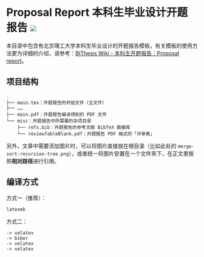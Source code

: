 # Proposal Report 本科生毕业设计开题报告 ![](https://raw.githubusercontent.com/BITNP/BIThesis/main/assets/bithesis_badge_solid.svg?sanitize=true)

本目录中包含有北京理工大学本科生毕业设计的开题报告模板，有关模板的使用方法更为详细的介绍，请参考：[BIThesis Wiki - 本科生开题报告：Proposal report](https://bithesis.bitnp.net/Guide/3-Templates/Proposal-Report)。

## 项目结构

```
.
├── main.tex：开题报告的开始文件（主文件）
├── ……
├── main.pdf：开题报告编译得到的 PDF 文件
└── misc：开题报告中所需要的杂项目录
    ├── refs.bib：开题报告的参考文献 BibTeX 数据库
    └── reviewTableBlank.pdf：开题报告 PDF 格式的「评审表」
```

另外，文章中需要添加图片时，可以将图片直接放在根目录（比如此处的 `merge-sort-recursion-tree.png`），或者统一将图片安置在一个文件夹下，在正文里按照**相对路径**进行引用。

## 编译方式

方式一（推荐）：
```
latexmk
```

方式二：
```
-> xelatex
-> biber
-> xelatex
-> xelatex
```
